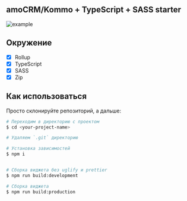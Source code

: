 amoCRM/Kommo + TypeScript + SASS starter
---

![example](https://static.tildacdn.com/tild3662-6462-4562-a531-363639316435/image.png)


## Окружение

- [x] Rollup
- [x] TypeScript
- [x] SASS
- [x] Zip

## Как использоваться

Просто склонируйте репозиторий, а дальше:

```bash
# Переходим в директорию с проектом
$ cd <your-project-name>

# Удаляем `.git` директорию

# Установка зависимостей
$ npm i


# Сборка виджета без uglify и prettier
$ npm run build:development

# Сборка виджета
$ npm run build:production
```
